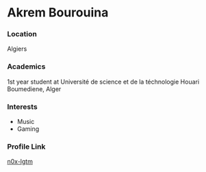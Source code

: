 # Akrem Bourouina

### Location

Algiers

### Academics

1st year student at Université de science et de la téchnologie Houari Boumediene, Alger

### Interests

- Music
- Gaming

### Profile Link

[n0x-lgtm](https://github.com/n0x-lgtm/hacktoberfest)
